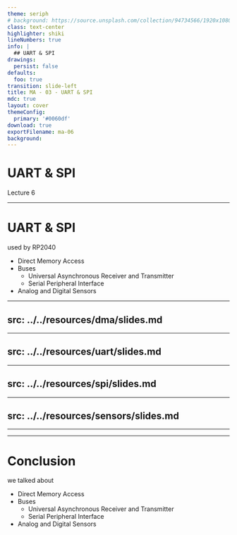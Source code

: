 ```yaml
---
theme: seriph
# background: https://source.unsplash.com/collection/94734566/1920x1080
class: text-center
highlighter: shiki
lineNumbers: true
info: |
  ## UART & SPI
drawings:
  persist: false
defaults:
  foo: true
transition: slide-left
title: MA - 03 - UART & SPI
mdc: true
layout: cover
themeConfig:
  primary: '#0060df'
download: true
exportFilename: ma-06
background:
---
```


# UART & SPI
Lecture 6

---

# UART & SPI
used by RP2040

- Direct Memory Access
- Buses
  - Universal Asynchronous Receiver and Transmitter
  - Serial Peripheral Interface
- Analog and Digital Sensors

<!-- DMA -->

---
src: ../../resources/dma/slides.md
---

<!-- UART -->

---
src: ../../resources/uart/slides.md
---

<!-- SPI -->

---
src: ../../resources/spi/slides.md
---

<!-- Sensors -->

---
src: ../../resources/sensors/slides.md
---

---
---
# Conclusion
we talked about

- Direct Memory Access
- Buses
  - Universal Asynchronous Receiver and Transmitter
  - Serial Peripheral Interface
- Analog and Digital Sensors
